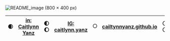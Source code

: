 
![README_image (800 × 400 px)](https://user-images.githubusercontent.com/107785042/204161866-459d37c0-33d6-47f4-bf81-4b33609736f1.gif)

|:waxing_crescent_moon:| [in: Caitlynn Yanz](https://www.linkedin.com/in/caitlynnyanz/) |:first_quarter_moon: :waxing_gibbous_moon: | [IG: caitlynn.yanz](https://www.instagram.com/caitlynn.yanz/) | :full_moon:| [cailtynnyanz.github.io](https://caitlynnyanz.github.io/) | :waning_gibbous_moon::last_quarter_moon:| [indaptiv](https://www.indaptivapp.com/)   |:waning_crescent_moon:|
|   :----:    |   :----:    |    :----:              |    :----:   |                       :----:   |     :----:   |   :----:   |   :----:   |   :----:   |


